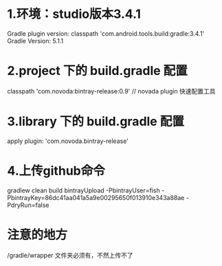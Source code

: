 # 1.环境：studio版本3.4.1
   Gradle plugin version: classpath 'com.android.tools.build:gradle:3.4.1'  
   Gradle Version: 5.1.1
# 2.project 下的 build.gradle 配置
   classpath 'com.novoda:bintray-release:0.9'    // novada plugin 快速配置工具
# 3.library 下的 build.gradle 配置
   apply plugin: 'com.novoda.bintray-release'
# 4.上传github命令
   gradlew clean build bintrayUpload -PbintrayUser=fish -PbintrayKey=86dc41aa041a5a9e00295650f013910e343a88ae -PdryRun=false
# 注意的地方
  /gradle/wrapper 文件夹必须有，不然上传不了

   